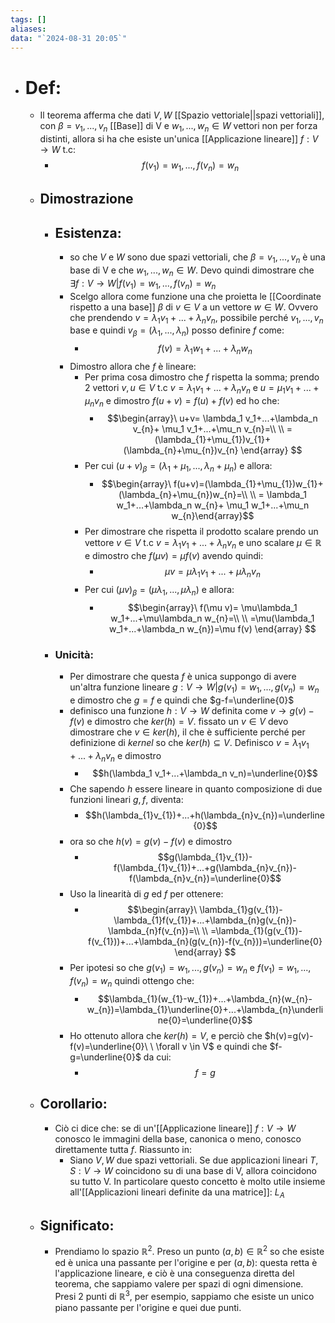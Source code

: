 ```yaml
---
tags: []
aliases: 
data: "`2024-08-31 20:05`"
---
```

- # Def: 
	- Il teorema afferma che dati $V, W$ [[Spazio vettoriale||spazi vettoriali]], con $\beta = v_1,...,v_n$ [[Base]] di V e $w_1,...,w_{n}\in W$ vettori non per forza distinti, allora si ha che esiste un'unica [[Applicazione lineare]] $f: V \rightarrow W$ t.c:
		- $$f(v_{1})=w_{1},...,f(v_{n})=w_{n}$$
	- ## Dimostrazione
		- ## Esistenza:
			- so che $V$ e $W$ sono due spazi vettoriali, che $\beta = v_1,...,v_n$ è una base di V e che $w_1,...,w_{n}\in W$. Devo quindi dimostrare che $\exists f:V\rightarrow W|f(v_{1})=w_{1},...,f(v_{n})=w_{n}$ 
			- Scelgo allora come funzione una che proietta le [[Coordinate rispetto a una base]] $\beta$ di $v \in V$ a un vettore $w \in W$. Ovvero che prendendo $v=\lambda_1 v_1+...+\lambda_n v_n$, possibile perché $v_1,...,v_n$ base e quindi $v_{\beta}=(\lambda_{1},...,\lambda_{n})$ posso definire $f$ come:
				- $$f(v)=\lambda_1 w_1+...+\lambda_n w_{n}$$
			- Dimostro allora che $f$ è lineare:
				- Per prima cosa dimostro che $f$ rispetta la somma; prendo 2 vettori $v, u \in V$ t.c $v=\lambda_1 v_1+...+\lambda_n v_n$ e  $u=\mu_1 v_1+...+\mu_n v_n$ e dimostro $f(u+v)=f(u)+f(v)$ ed ho che: 
					- $$\begin{array}\ u+v= \lambda_1 v_1+...+\lambda_n v_{n}+ \mu_1 v_1+...+\mu_n v_{n}=\\ \\ =(\lambda_{1}+\mu_{1})v_{1}+(\lambda_{n}+\mu_{n})v_{n} \end{array} $$
				- Per cui $(u+v)_{\beta}=(\lambda_{1}+\mu_{1},...,\lambda_{n}+\mu_{n})$ e allora: 
					- $$\begin{array}\ f(u+v)=(\lambda_{1}+\mu_{1})w_{1}+(\lambda_{n}+\mu_{n})w_{n}=\\ \\ = \lambda_1 w_1+...+\lambda_n w_{n}+ \mu_1 w_1+...+\mu_n w_{n}\end{array}$$ 
				- Per dimostrare che rispetta il prodotto scalare prendo un vettore $v\in V$ t.c $v=\lambda_1 v_1+...+\lambda_n v_n$ e uno scalare $\mu \in \mathbb{R}$ e dimostro che $f(\mu v)=\mu f(v)$ avendo quindi: 
					- $$\mu v= \mu\lambda_1 v_1+...+\mu\lambda_n v_{n}$$
				- Per cui $(\mu v)_{\beta}=(\mu \lambda_{1},...,\mu \lambda_{n})$ e allora: 
					- $$\begin{array}\ f(\mu v)= \mu\lambda_1 w_1+...+\mu\lambda_n w_{n}=\\ \\  =\mu(\lambda_1 w_1+...+\lambda_n w_{n})=\mu f(v) \end{array} $$
		- ### Unicità:
			- Per dimostrare che questa $f$ è unica suppongo di avere un'altra funzione lineare $g: V\rightarrow W|g(v_{1})=w_{1},...,g(v_{n})=w_{n}$ e dimostro che $g=f$ e quindi che $g-f=\underline{0}$ 
			- definisco una funzione $h:V\rightarrow W$ definita come $v \rightarrow g(v)-f(v)$ e dimostro che $ker(h)=V$. fissato un $v\in V$ devo dimostrare che $v\in ker(h)$, il che è sufficiente perché per definizione di _kernel_ so che $ker(h)\subseteq V$. Definisco $v=\lambda_1 v_1+...+\lambda_n v_n$ e dimostro 
				- $$h(\lambda_1 v_1+...+\lambda_n v_n)=\underline{0}$$
			- Che sapendo $h$ essere lineare in quanto composizione di due funzioni lineari $g,f$, diventa: 
				- $$h(\lambda_{1}v_{1})+...+h(\lambda_{n}v_{n})=\underline{0}$$
			- ora so che $h(v)=g(v)-f(v)$ e dimostro 
				- $$g(\lambda_{1}v_{1})-f(\lambda_{1}v_{1})+...+g(\lambda_{n}v_{n})-f(\lambda_{n}v_{n})=\underline{0}$$
			- Uso la linearità di $g$ ed $f$ per ottenere: 
				- $$\begin{array}\ \lambda_{1}g(v_{1})-\lambda_{1}f(v_{1})+...+\lambda_{n}g(v_{n})-\lambda_{n}f(v_{n})=\\ \\ =\lambda_{1}(g(v_{1})-f(v_{1}))+...+\lambda_{n}(g(v_{n})-f(v_{n}))=\underline{0} \end{array} $$
			- Per ipotesi so che $g(v_{1})=w_{1},...,g(v_{n})=w_{n}$ e $f(v_{1})=w_{1},...,f(v_{n})=w_{n}$ quindi ottengo che: 
				- $$\lambda_{1}(w_{1}-w_{1})+...+\lambda_{n}(w_{n}-w_{n})=\lambda_{1}\underline{0}+...+\lambda_{n}\underline{0}=\underline{0}$$
			- Ho ottenuto allora che $ker(h)=V$, e perciò che $h(v)=g(v)-f(v)=\underline{0}\ \ \forall v \in V$ e quindi che $f-g=\underline{0}$ da cui: 
				- $$f=g$$
	- ## Corollario:
		- Ciò ci dice che: se di un'[[Applicazione lineare]] $f:V\rightarrow W$ conosco le immagini della base, canonica o meno, conosco direttamente tutta $f$. Riassunto in:
			- Siano $V, W$ due spazi vettoriali. Se due applicazioni lineari $T,S: V\rightarrow W$ coincidono su di una base di V, allora coincidono su tutto V.
		 In particolare questo concetto è molto utile insieme all'[[Applicazioni lineari definite da una matrice]]: $L_{A}$
	- ## Significato:
		- Prendiamo lo spazio $\mathbb{R}^{2}$. Preso un punto $(a,b)\in \mathbb{R}^{2}$ so che esiste ed è unica una passante per l'origine e per $(a,b):$ questa retta è l'applicazione lineare, e ciò è una conseguenza diretta del teorema, che sappiamo valere per spazi di ogni dimensione. Presi 2 punti di $\mathbb{R}^{3}$, per esempio, sappiamo che esiste un unico piano passante per l'origine e quei due punti.